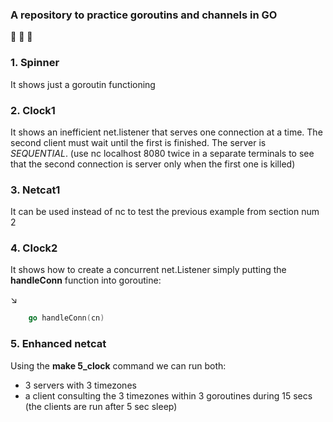 ### A repository to practice goroutins and channels in GO
:rocket: :rocket: :rocket:


### 1. Spinner 
It shows just a goroutin functioning

### 2. Clock1 
It shows an inefficient net.listener that serves one connection at a time. The second client must wait until the first is finished.
The server is *SEQUENTIAL*.
(use nc localhost 8080 twice in a separate terminals to see that the second connection is server only when the first one is killed)

### 3. Netcat1
It can be used instead of nc to test the previous example from section num 2

### 4. Clock2
It shows how to create a concurrent net.Listener simply putting the **handleConn** function into goroutine:

:arrow_lower_right:
``` go
    go handleConn(cn)
```

### 5. Enhanced netcat
Using the **make 5_clock** command we can run both: 
- 3 servers with 3 timezones
- a client consulting the 3 timezones within 3 goroutines during 15 secs (the clients are run after 5 sec sleep)

